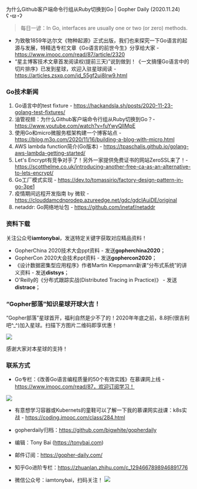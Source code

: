 为什么Github客户端命令行组从Ruby切换到Go | Gopher Daily (2020.11.24) ʕ◔ϖ◔ʔ

>每日一谚：In Go, interfaces are usually one or two (or zero) methods.

* 为致敬1859年达尔文《物种起源》正式出版，我们也来探究一下Go语言的起源与发展，特精选专栏文章《Go语言的前世今生》分享给大家 - https://www.imooc.com/read/87/article/2320
* “星主博客技术文章首发阅读权(提前三天)”说到做到！《一文搞懂Go语言中的切片排序》已发到星球，欢迎入驻星球阅读 - https://articles.zsxq.com/id_55gf2ui8lrw9.html

### Go技术新闻

1. Go语言中的test fixture - https://hackandsla.sh/posts/2020-11-23-golang-test-fixtures/
2. 油管视频：为什么Github客户端命令行组从Ruby切换到Go？- https://www.youtube.com/watch?v=fuYwyQllMpE
3. 使用Go和micro微服务框架构建一个博客站点 - https://blog.m3o.com/2020/11/16/building-a-blog-with-micro.html
4. AWS lambda function简介(Go版本) - https://tpaschalis.github.io/golang-aws-lambda-getting-started/
5. Let's Encrypt有竞争对手了！另外一家提供免费证书的网站ZeroSSL来了！-  https://scotthelme.co.uk/introducing-another-free-ca-as-an-alternative-to-lets-encrypt/
6. Go工厂模式实现 - https://dev.to/tomassirio/factory-design-pattern-in-go-3pe1
7. 疫情期间远程开发指南 by 微软 - https://clouddamcdnprodep.azureedge.net/gdc/gdcIAuiDE/original
8. netaddr: Go网络地址包 - https://github.com/inetaf/netaddr

### 资料下载

关注公众号**iamtonybai**，发送特定关键字获取对应精品资料！

* GopherChina 2020技术大会ppt资料 - 发送**gopherchina2020**；
* GopherCon 2020大会技术ppt资料 - 发送**gophercon2020**；
* 《设计数据密集型应用程序》作者Martin Kleppmann新课“分布式系统”的讲义资料 - 发送**distsys**；
* O'Reilly的《分布式跟踪实战(Distributed Tracing in Practice)》 - 发送**distrace**；

### “Gopher部落”知识星球开球大吉！

“Gopher部落”星球首开，福利自然是少不了的！2020年年底之前，8.8折(很吉利吧^_^)加入星球。扫描下方图片二维码即享优惠！

![](http://image.tonybai.com/img/202011/gopher-tribe-zsxq.png)

感谢大家对本星球的支持！

### 联系方式

* Go专栏：《改善Go语言编程质量的50个有效实践》在慕课网上线 - https://www.imooc.com/read/87，欢迎订阅学习！ 

![](http://image.tonybai.com/img/202011/go-column-pgo-with-qr-and-text.png)

* 有意想学习容器或Kubernets的童鞋可以了解一下我的慕课网实战课：k8s实战 - https://coding.imooc.com/class/284.html
* gopherdaily归档：https://github.com/bigwhite/gopherdaily
* 编辑：Tony Bai (https://tonybai.com)
* 邮件订阅：https://gopher-daily.com/
* 知乎Go进阶专栏：https://zhuanlan.zhihu.com/c_1294667898946891776

* 微信公众号：iamtonybai，扫码关注！
![](http://image.tonybai.com/img/202011/qrcode_for_iamtonybai.jpg)

